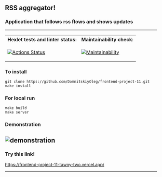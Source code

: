 ## RSS aggregator!
### Application that follows rss flows and shows updates
_________________________________________________________________________________________________________________________

<table>
<tr>
<th>  Hexlet tests and linter status: </th>
<th>  Maintainability check:          </th>
</tr>
<tr>
<td>

[![Actions Status](https://github.com/DomnitskiyOleg/frontend-project-11/workflows/hexlet-check/badge.svg)](https://github.com/DomnitskiyOleg/frontend-project-11/actions)

</td>
<td>

[![Maintainability](https://api.codeclimate.com/v1/badges/690fc1c357df35aa2489/maintainability)](https://codeclimate.com/github/DomnitskiyOleg/frontend-project-11/maintainability)

</td>
</tr>
</table>


### To install 
```
git clone https://github.com/DomnitskiyOleg/frontend-project-11.git
make install
```
### For local run 
```
make build
make server
```
### Demonstration
![demonstration](https://github.com/DomnitskiyOleg/frontend-project-11/assets/119673815/775244d5-ad66-48f2-af34-78f5e4308d1c)
---------------------------------------------------------------------------------------------------------------------------
### Try this link!

https://frontend-project-11-tawny-two.vercel.app/
___________________________________________________________________________________________________________________________


